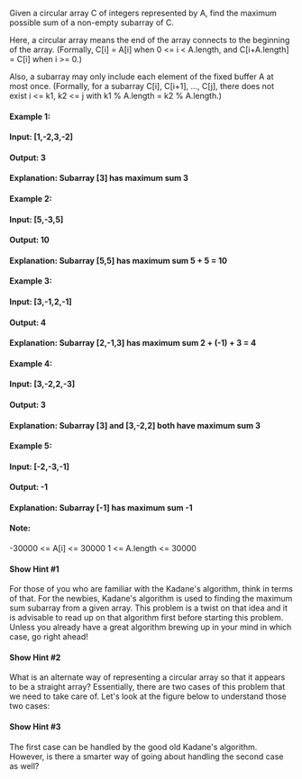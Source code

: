 Given a circular array C of integers represented by A, find the maximum possible sum of a non-empty subarray of C.

Here, a circular array means the end of the array connects to the beginning of the array.  (Formally, C[i] = A[i] when 0 <= i < A.length, and C[i+A.length] = C[i] when i >= 0.)

Also, a subarray may only include each element of the fixed buffer A at most once.  (Formally, for a subarray C[i], C[i+1], ..., C[j], there does not exist i <= k1, k2 <= j with k1 % A.length = k2 % A.length.)

 
#### Example 1:

#### Input: [1,-2,3,-2]
#### Output: 3
#### Explanation: Subarray [3] has maximum sum 3
#### Example 2:

#### Input: [5,-3,5]
#### Output: 10
#### Explanation: Subarray [5,5] has maximum sum 5 + 5 = 10
#### Example 3:

#### Input: [3,-1,2,-1]
#### Output: 4
#### Explanation: Subarray [2,-1,3] has maximum sum 2 + (-1) + 3 = 4
#### Example 4:

#### Input: [3,-2,2,-3]
#### Output: 3
#### Explanation: Subarray [3] and [3,-2,2] both have maximum sum 3
#### Example 5:

#### Input: [-2,-3,-1]
#### Output: -1
#### Explanation: Subarray [-1] has maximum sum -1
 

#### Note:

-30000 <= A[i] <= 30000
1 <= A.length <= 30000

#### Show Hint #1
For those of you who are familiar with the Kadane's algorithm, think in terms of that. For the newbies, Kadane's algorithm is used to finding the maximum sum subarray from a given array. This problem is a twist on that idea and it is advisable to read up on that algorithm first before starting this problem. Unless you already have a great algorithm brewing up in your mind in which case, go right ahead!

#### Show Hint #2
What is an alternate way of representing a circular array so that it appears to be a straight array? Essentially, there are two cases of this problem that we need to take care of. Let's look at the figure below to understand those two cases:

#### Show Hint #3
The first case can be handled by the good old Kadane's algorithm. However, is there a smarter way of going about handling the second case as well?
